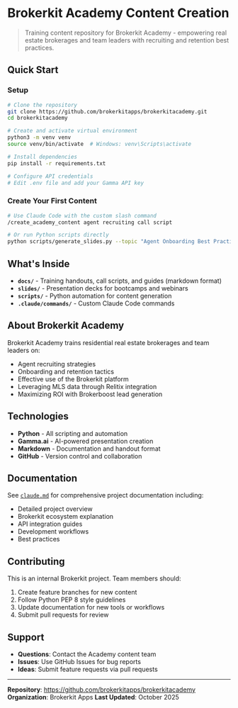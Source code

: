 # Brokerkit Academy Content Creation

> Training content repository for Brokerkit Academy - empowering real estate brokerages and team leaders with recruiting and retention best practices.

## Quick Start

### Setup

```bash
# Clone the repository
git clone https://github.com/brokerkitapps/brokerkitacademy.git
cd brokerkitacademy

# Create and activate virtual environment
python3 -m venv venv
source venv/bin/activate  # Windows: venv\Scripts\activate

# Install dependencies
pip install -r requirements.txt

# Configure API credentials
# Edit .env file and add your Gamma API key
```

### Create Your First Content

```bash
# Use Claude Code with the custom slash command
/create_academy_content agent recruiting call script

# Or run Python scripts directly
python scripts/generate_slides.py --topic "Agent Onboarding Best Practices"
```

## What's Inside

- **`docs/`** - Training handouts, call scripts, and guides (markdown format)
- **`slides/`** - Presentation decks for bootcamps and webinars
- **`scripts/`** - Python automation for content generation
- **`.claude/commands/`** - Custom Claude Code commands

## About Brokerkit Academy

Brokerkit Academy trains residential real estate brokerages and team leaders on:
- Agent recruiting strategies
- Onboarding and retention tactics
- Effective use of the Brokerkit platform
- Leveraging MLS data through Relitix integration
- Maximizing ROI with Brokerboost lead generation

## Technologies

- **Python** - All scripting and automation
- **Gamma.ai** - AI-powered presentation creation
- **Markdown** - Documentation and handout format
- **GitHub** - Version control and collaboration

## Documentation

See [`claude.md`](./claude.md) for comprehensive project documentation including:
- Detailed project overview
- Brokerkit ecosystem explanation
- API integration guides
- Development workflows
- Best practices

## Contributing

This is an internal Brokerkit project. Team members should:
1. Create feature branches for new content
2. Follow Python PEP 8 style guidelines
3. Update documentation for new tools or workflows
4. Submit pull requests for review

## Support

- **Questions**: Contact the Academy content team
- **Issues**: Use GitHub Issues for bug reports
- **Ideas**: Submit feature requests via pull requests

---

**Repository**: https://github.com/brokerkitapps/brokerkitacademy
**Organization**: Brokerkit Apps
**Last Updated**: October 2025
